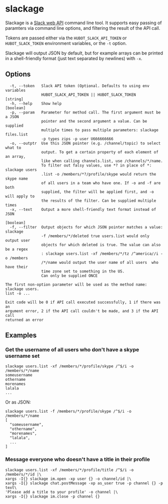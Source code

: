# slackage

Slackage is a [Slack web API](https://api.slack.com/methods) command line tool. It supports easy passing of paramters
via command line options, and filtering the result of the API call.

Tokens are passed either via the `HUBOT_SLACK_API_TOKEN` or `HUBOT_SLACK_TOKEN` environment variables, or the `-t`
option.

Slackage will output JSON by default, but for example arrays can be printed in a shell-friendly format (just text
separated by newlines) with `-x`.

## Options

```
  -t, --token   Slack API token (Optional. Defaults to using env variables
                HUBOT_SLACK_API_TOKEN || HUBOT_SLACK_TOKEN              [string]
  -h, --help    Show help                                              [boolean]
  -p, --param   Parameter for method call. The first argument must be a JSON
                pointer and the second argument a value. Can be supplied
                multiple times to pass multiple parameters: slackage files.list
                -p types zips -p user U666666666
  -o, --outptr  Use this JSON pointer (e.g. /channel/topic) to select what to
                output. To get a certain property of each element of an array,
                like when calling channels.list, use /channels/*/name.
                To filter out falsy values, use *? in place of *: slackage users
                .list -o /members/*?/profile/skype would return the skype name
                of all users in a team who have one. If -o and -f are both
                supplied, the filter will be applied first, and -o will apply to
                the results of the filter. Can be supplied multiple times
  -x, --text    Output a more shell-friendly text format instead of JSON
                                                                       [boolean]
  -f, --filter  Output objects for which JSON pointer matches a value: slackage
                -f /members/*/deleted true users.list would only output user
                objects for which deleted is true. The value can also be a regex
                : slackage users.list -xf /members/*/tz /^america//i -o /members
                /*/name would output the user name of all users  who have their
                time zone set to something in the US.
                Can only be supplied ONCE

The first non-option parameter will be used as the method name: slackage users.
list -o ...

Exit code will be 0 if API call executed successfully, 1 if there was an
argument error, 2 if the API call couldn't be made, and 3 if the API call
returned an error
```

## Examples

### Get the username of all users who don't have a skype username set

```
slackage users.list -xf /members/*/profile/skype /^$/i -o /members/*/name
someusername
othername
morenames
lalala
...
```

Or as JSON:

```
slackage users.list -f /members/*/profile/skype /^$/i -o /members/*/name
[
  "someusername",
  "othername",
  "morenames",
  "lalala",
  ...
]
```

### Message everyone who doesn't have a title in their profile
```
slackage users.list -xf /members/*/profile/title /^$/i -o /members/*/id |\
xargs -I{} slackage im.open -xp user {} -o channel/id |\
xargs -I{} slackage chat.postMessage -xp as_user true -p channel {} -p text\
'Please add a title to your profile' -o channel |\
xargs -I{} slackage im.close -p channel {}
```